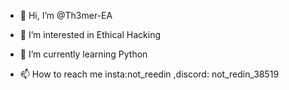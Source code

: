 - 👋 Hi, I’m @Th3mer-EA
- 👀 I’m interested in Ethical Hacking
- 🌱 I’m currently learning Python

- 📫 How to reach me insta:not_reedin ,discord: not_redin_38519
